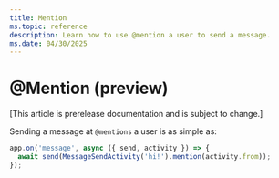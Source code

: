 ```yaml
---
title: Mention
ms.topic: reference
description: Learn how to use @mention a user to send a message.
ms.date: 04/30/2025
---
```


# @Mention (preview)

[This article is prerelease documentation and is subject to change.]

Sending a message at `@mentions` a user is as simple as:

```typescript
app.on('message', async ({ send, activity }) => {
  await send(MessageSendActivity('hi!').mention(activity.from));
});
```